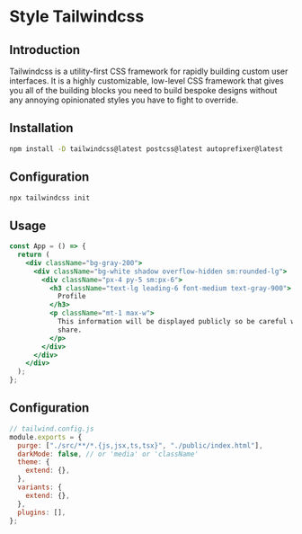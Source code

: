 # Style Tailwindcss

## Introduction

Tailwindcss is a utility-first CSS framework for rapidly building custom user interfaces. It is a highly customizable, low-level CSS framework that gives you all of the building blocks you need to build bespoke designs without any annoying opinionated styles you have to fight to override.

## Installation

```bash
npm install -D tailwindcss@latest postcss@latest autoprefixer@latest
```

## Configuration

```bash
npx tailwindcss init
```

## Usage

```jsx
const App = () => {
  return (
    <div className="bg-gray-200">
      <div className="bg-white shadow overflow-hidden sm:rounded-lg">
        <div className="px-4 py-5 sm:px-6">
          <h3 className="text-lg leading-6 font-medium text-gray-900">
            Profile
          </h3>
          <p className="mt-1 max-w">
            This information will be displayed publicly so be careful what you
            share.
          </p>
        </div>
      </div>
    </div>
  );
};
```

## Configuration

```js
// tailwind.config.js
module.exports = {
  purge: ["./src/**/*.{js,jsx,ts,tsx}", "./public/index.html"],
  darkMode: false, // or 'media' or 'className'
  theme: {
    extend: {},
  },
  variants: {
    extend: {},
  },
  plugins: [],
};
```
